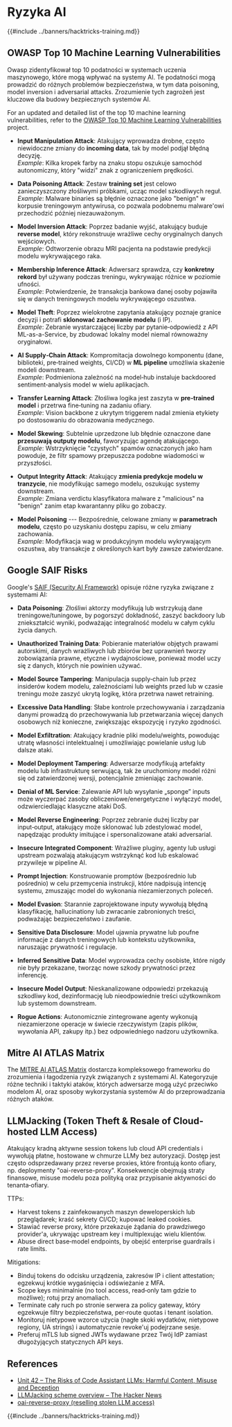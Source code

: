 # Ryzyka AI

{{#include ../banners/hacktricks-training.md}}

## OWASP Top 10 Machine Learning Vulnerabilities

Owasp zidentyfikował top 10 podatności w systemach uczenia maszynowego, które mogą wpływać na systemy AI. Te podatności mogą prowadzić do różnych problemów bezpieczeństwa, w tym data poisoning, model inversion i adversarial attacks. Zrozumienie tych zagrożeń jest kluczowe dla budowy bezpiecznych systemów AI.

For an updated and detailed list of the top 10 machine learning vulnerabilities, refer to the [OWASP Top 10 Machine Learning Vulnerabilities](https://owasp.org/www-project-machine-learning-security-top-10/) project.

- **Input Manipulation Attack**: Atakujący wprowadza drobne, często niewidoczne zmiany do **incoming data**, tak by model podjął błędną decyzję.\
*Example*: Kilka kropek farby na znaku stopu oszukuje samochód autonomiczny, który "widzi" znak z ograniczeniem prędkości.

- **Data Poisoning Attack**: Zestaw **training set** jest celowo zanieczyszczony złośliwymi próbkami, ucząc model szkodliwych reguł.\
*Example*: Malware binaries są błędnie oznaczone jako "benign" w korpusie treningowym antywirusa, co pozwala podobnemu malware'owi przechodzić później niezauważonym.

- **Model Inversion Attack**: Poprzez badanie wyjść, atakujący buduje **reverse model**, który rekonstruuje wrażliwe cechy oryginalnych danych wejściowych.\
*Example*: Odtworzenie obrazu MRI pacjenta na podstawie predykcji modelu wykrywającego raka.

- **Membership Inference Attack**: Adwersarz sprawdza, czy **konkretny rekord** był używany podczas treningu, wykrywając różnice w poziomie ufności.\
*Example*: Potwierdzenie, że transakcja bankowa danej osoby pojawiła się w danych treningowych modelu wykrywającego oszustwa.

- **Model Theft**: Poprzez wielokrotne zapytania atakujący poznaje granice decyzji i potrafi **sklonować zachowanie modelu** (i IP).\
*Example*: Zebranie wystarczającej liczby par pytanie‑odpowiedź z API ML-as-a-Service, by zbudować lokalny model niemal równoważny oryginałowi.

- **AI Supply‑Chain Attack**: Kompromitacja dowolnego komponentu (dane, biblioteki, pre‑trained weights, CI/CD) w **ML pipeline** umożliwia skażenie modeli downstream.\
*Example*: Podmieniona zależność na model‑hub instaluje backdoored sentiment‑analysis model w wielu aplikacjach.

- **Transfer Learning Attack**: Złośliwa logika jest zaszyta w **pre‑trained model** i przetrwa fine‑tuning na zadaniu ofiary.\
*Example*: Vision backbone z ukrytym triggerem nadal zmienia etykiety po dostosowaniu do obrazowania medycznego.

- **Model Skewing**: Subtelnie uprzedzone lub błędnie oznaczone dane **przesuwają outputy modelu**, faworyzując agendę atakującego.\
*Example*: Wstrzyknięcie "czystych" spamów oznaczonych jako ham powoduje, że filtr spamowy przepuszcza podobne wiadomości w przyszłości.

- **Output Integrity Attack**: Atakujący **zmienia predykcje modelu w tranzycie**, nie modyfikując samego modelu, oszukując systemy downstream.\
*Example*: Zmiana verdictu klasyfikatora malware z "malicious" na "benign" zanim etap kwarantanny pliku go zobaczy.

- **Model Poisoning** --- Bezpośrednie, celowane zmiany w **parametrach modelu**, często po uzyskaniu dostępu zapisu, w celu zmiany zachowania.\
*Example*: Modyfikacja wag w produkcyjnym modelu wykrywającym oszustwa, aby transakcje z określonych kart były zawsze zatwierdzane.


## Google SAIF Risks

Google's [SAIF (Security AI Framework)](https://saif.google/secure-ai-framework/risks) opisuje różne ryzyka związane z systemami AI:

- **Data Poisoning**: Złośliwi aktorzy modyfikują lub wstrzykują dane treningowe/tuningowe, by pogorszyć dokładność, zaszyć backdoory lub zniekształcić wyniki, podważając integralność modelu w całym cyklu życia danych.

- **Unauthorized Training Data**: Pobieranie materiałów objętych prawami autorskimi, danych wrażliwych lub zbiorów bez uprawnień tworzy zobowiązania prawne, etyczne i wydajnościowe, ponieważ model uczy się z danych, których nie powinien używać.

- **Model Source Tampering**: Manipulacja supply‑chain lub przez insiderów kodem modelu, zależnościami lub weights przed lub w czasie treningu może zaszyć ukrytą logikę, która przetrwa nawet retraining.

- **Excessive Data Handling**: Słabe kontrole przechowywania i zarządzania danymi prowadzą do przechowywania lub przetwarzania więcej danych osobowych niż konieczne, zwiększając ekspozycję i ryzyko zgodności.

- **Model Exfiltration**: Atakujący kradnie pliki modelu/weights, powodując utratę własności intelektualnej i umożliwiając powielanie usług lub dalsze ataki.

- **Model Deployment Tampering**: Adwersarze modyfikują artefakty modelu lub infrastrukturę serwującą, tak że uruchomiony model różni się od zatwierdzonej wersji, potencjalnie zmieniając zachowanie.

- **Denial of ML Service**: Zalewanie API lub wysyłanie „sponge” inputs może wyczerpać zasoby obliczeniowe/energetyczne i wyłączyć model, odzwierciedlając klasyczne ataki DoS.

- **Model Reverse Engineering**: Poprzez zebranie dużej liczby par input‑output, atakujący może sklonować lub zdestylować model, napędzając produkty imitujące i spersonalizowane ataki adversarial.

- **Insecure Integrated Component**: Wrażliwe pluginy, agenty lub usługi upstream pozwalają atakującym wstrzyknąć kod lub eskalować przywileje w pipeline AI.

- **Prompt Injection**: Konstruowanie promptów (bezpośrednio lub pośrednio) w celu przemycenia instrukcji, które nadpisują intencję systemu, zmuszając model do wykonania niezamierzonych poleceń.

- **Model Evasion**: Starannie zaprojektowane inputy wywołują błędną klasyfikację, hallucinationy lub zwracanie zabronionych treści, podważając bezpieczeństwo i zaufanie.

- **Sensitive Data Disclosure**: Model ujawnia prywatne lub poufne informacje z danych treningowych lub kontekstu użytkownika, naruszając prywatność i regulacje.

- **Inferred Sensitive Data**: Model wyprowadza cechy osobiste, które nigdy nie były przekazane, tworząc nowe szkody prywatności przez inferencję.

- **Insecure Model Output**: Nieskanalizowane odpowiedzi przekazują szkodliwy kod, dezinformację lub nieodpowiednie treści użytkownikom lub systemom downstream.

- **Rogue Actions**: Autonomicznie zintegrowane agenty wykonują niezamierzone operacje w świecie rzeczywistym (zapis plików, wywołania API, zakupy itp.) bez odpowiedniego nadzoru użytkownika.

## Mitre AI ATLAS Matrix

The [MITRE AI ATLAS Matrix](https://atlas.mitre.org/matrices/ATLAS) dostarcza kompleksowego frameworku do zrozumienia i łagodzenia ryzyk związanych z systemami AI. Kategoryzuje różne techniki i taktyki ataków, których adwersarze mogą użyć przeciwko modelom AI, oraz sposoby wykorzystania systemów AI do przeprowadzania różnych ataków.


## LLMJacking (Token Theft & Resale of Cloud-hosted LLM Access)

Atakujący kradną aktywne session tokens lub cloud API credentials i wywołują płatne, hostowane w chmurze LLMy bez autoryzacji. Dostęp jest często odsprzedawany przez reverse proxies, które frontują konto ofiary, np. deploymenty "oai-reverse-proxy". Konsekwencje obejmują straty finansowe, misuse modelu poza polityką oraz przypisanie aktywności do tenanta‑ofiary.

TTPs:
- Harvest tokens z zainfekowanych maszyn deweloperskich lub przeglądarek; kraść sekrety CI/CD; kupować leaked cookies.
- Stawiać reverse proxy, które przekazuje żądania do prawdziwego provider'a, ukrywając upstream key i multiplexując wielu klientów.
- Abuse direct base‑model endpoints, by obejść enterprise guardrails i rate limits.

Mitigations:
- Binduj tokens do odcisku urządzenia, zakresów IP i client attestation; egzekwuj krótkie wygaśnięcia i odświeżanie z MFA.
- Scope keys minimalnie (no tool access, read‑only tam gdzie to możliwe); rotuj przy anomaliach.
- Terminate cały ruch po stronie serwera za policy gateway, który egzekwuje filtry bezpieczeństwa, per‑route quotas i tenant isolation.
- Monitoruj nietypowe wzorce użycia (nagłe skoki wydatków, nietypowe regiony, UA strings) i automatycznie revoke'uj podejrzane sesje.
- Preferuj mTLS lub signed JWTs wydawane przez Twój IdP zamiast długożyjących statycznych API keys.

## References
- [Unit 42 – The Risks of Code Assistant LLMs: Harmful Content, Misuse and Deception](https://unit42.paloaltonetworks.com/code-assistant-llms/)
- [LLMJacking scheme overview – The Hacker News](https://thehackernews.com/2024/05/researchers-uncover-llmjacking-scheme.html)
- [oai-reverse-proxy (reselling stolen LLM access)](https://gitgud.io/khanon/oai-reverse-proxy)

{{#include ../banners/hacktricks-training.md}}

